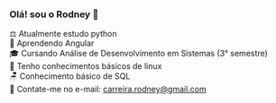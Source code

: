 ### Olá! sou o Rodney 👋
  
⚖  Atualmente estudo python <br>
📕  Aprendendo Angular <br>
🎓 Cursando Análise de Desenvolvimento em Sistemas (3° semestre) <br>
🐧 Tenho conhecimentos básicos de linux <br>
🪑  Conhecimento básico de SQL <br>
📲  Contate-me no e-mail: carreira.rodney@gmail.com <br>


<i class="fa-brands fa-python"></i>
